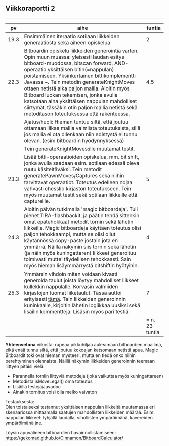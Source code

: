 ## Viikkoraportti 2

_____________________
|   pv	|   	aihe   	|  tuntia 	|
|---	|---		|---	|
|19.3  	|   Ensimmäinen iteraatio sotilaan liikkeiden generaatiosta sekä aiheen opiskelua   	   	|   2	|
|22.3   |   Bitboardin opiskelu liikkeiden generointia varten. Opin muun muassa: yleisesti laudan esitys bitboard-muodossa, bitscan forward, AND-operaatio yksittäisen bitin(=nappulan) poistamiseen. Yksinkertainen bittikomplementti Javassa ~. Tein metodin generateKnightMoves ottaen netistä aika paljon mallia. Aloitin myös Bitboard luokan tekemisen, jonka avulla katsotaan aina yksittäisen nappulan mahdolliset siirtymät, tässäkin otin paljon mallia netistä sekä metoditason toteutuksessa että rakenteessa.|4.5|
||Ajatus/huoli: Hieman tuntuu siltä, että joutuu ottamaan liikaa mallia valmiista toteutuksista, sillä jos mallia ei ota ollenkaan niin edistystä ei tunnu olevan. (esim bitboardin hyödynnyksessä)   |  	|
|   	| Tein generateKnightMoves:ille muutamat testit.   	   	|   	|
|23.3|  Lisää bitti-operaatioiden opiskelua, mm. bit shift, jonka avulla saadaan esim. sotilaan edessä oleva ruutu käsiteltäväksi. Tein metodit generatePawnMoves/Captures sekä niihin tarvittavat operaatiot. Toteutus edelleen nojaa vahvasti chesslib kirjaston toteutukseen. Tein myös muutamat testit sekä sotilaan liikkeille että captureille. | 5 |
|24.3| Aloitin päivän tutkimalla 'magic bitboardeja'. Tuli pienet TIRA-flashbackit, ja päätin tehdä sittenkin omat epätehokkaat metodit tornin sekä lähetin liikkeille. Magic bitboardeja käyttäen toteutus olisi paljon tehokkaampi, mutta se olisi ollut käytännössä copy-paste jostain jota en ymmärrä. Näillä näkymin siis tornin sekä lähetin (ja näin myös kuningattaren) liikkeet generoituu toimivasti muttei täydellisen tehokkaasti. Sain myös hieman lisäymmärrystä bitshiftin hyötyihin.  | 4 |
|25.3| Ymmärsin vihdoin miten voidaan kivasti generoida taulut joista löytyy mahdolliset liikkeet kullekkin nappulalle. Korvasin valmiiden kirjastojen tuomat liiketaulut. Tässä auttoi erityisesti [tämä](https://gekomad.github.io/Cinnamon/BitboardCalculator/). Tein liikkeiden generoinnin kuninkaalle, kirjoitin lähetin logiikkaa uusiksi sekä lisäilin kommentteja. Lisäsin myös pari testiä.  | 7  ||
||  |= n. 23 tuntia|

**Yhteenvetona** viikosta: rupeaa pikkuhiljaa aukeamaan bitboardien maailma, eikä enää tunnu siltä, että joutuu kokoajan katsomaan netistä apua. Magic Bitboardit toki ovat hieman mysteeri, mutta en tiedä onko niihin perehtyminen olennaista. Näillä näkymin liikkeiden generoinnin teemaan liittyen pitäisi vielä: 
 - Parannella torniin liittyviä metodeja (joka vaikuttaa myös kuningattareen)
 - Metodista isMoveLegal() oma toteutus
 - Lisäillä testejä/Javadoc
 - Ainakin tornitus voisi olla melko vaivaton  


Testauksesta:  
Olen toistaiseksi testannut yksittäisen nappulan liikkeitä muutamassa eri skenaariossa mittaamalla saatujen mahdollisten liikkeiden määrää.
Esim. nappulan liikkeet: tyhjällä laudalla, vihollisten ympäröimänä, kavereiden ympäröimänä jne.




Löysin apuvälineen bitboardien havainnollistamiseen:
https://gekomad.github.io/Cinnamon/BitboardCalculator/





